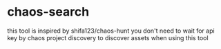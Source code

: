 # chaos-search
this tool is inspired by shifa123/chaos-hunt you don't need to wait for api key by chaos project discovery to discover assets  when using this tool
